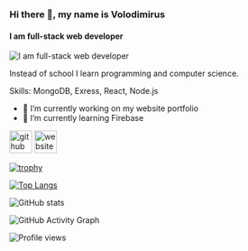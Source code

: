 ### Hi there 👋, my name is Volodimirus
#### I am full-stack web developer
![I am full-stack web developer](https://arturssmirnovs.github.io/github-profile-readme-generator/images/banner.png)

Instead of school I learn programming and computer science.

Skills: MongoDB, Exress, React, Node.js

- 🔭 I’m currently working on my website portfolio 
- 🌱 I’m currently learning Firebase 


[<img src='https://cdn.jsdelivr.net/npm/simple-icons@3.0.1/icons/github.svg' alt='github' height='40'>](https://github.com/Volodimirus)  [<img src='https://cdn.jsdelivr.net/npm/simple-icons@3.0.1/icons/icloud.svg' alt='website' height='40'>](https://vportfolio (Website in process))  

[![trophy](https://github-profile-trophy.vercel.app/?username=Volodimirus)](https://github.com/ryo-ma/github-profile-trophy)

[![Top Langs](https://github-readme-stats.vercel.app/api/top-langs/?username=Volodimirus)](https://github.com/anuraghazra/github-readme-stats)

![GitHub stats](https://github-readme-stats.vercel.app/api?username=Volodimirus&show_icons=true)  

![GitHub Activity Graph](https://activity-graph.herokuapp.com/graph?username=Volodimirus)  

![Profile views](https://gpvc.arturio.dev/Volodimirus)  
